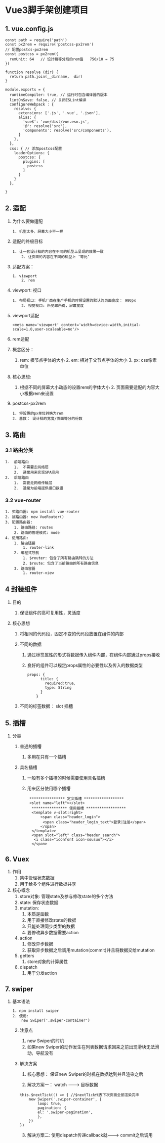 # Vue3脚手架创建项目

## 1. vue.config.js

```
const path = require('path')
const px2rem = require('postcss-px2rem')
// 配置postcs-px2rem
const postcss = px2rem({
  remUnit: 64   // 设计稿等分后的rem值   750/10 = 75
})

function resolve (dir) {
  return path.join(__dirname,  dir)
}

module.exports = {
  runtimeCompiler: true, // 运行时包含编译器的版本
  lintOnSave: false, // 关闭ESLint编译
  configureWebpack : {
    resolve: {
      extensions: ['.js', '.vue', '.json'],
      alias: {
        'vue$': 'vue/dist/vue.esm.js',
        '@': resolve('src'),
        'components': resolve('src/components'),
      }
    },
  },
  css: { // 添加postcss配置
    loaderOptions: {
      postcss: {
        plugins: [
          postcss
        ]
      }
    }
  },
 
}

```



## 2. 适配

 1. 为什么要做适配

     	1. 机型太多，屏幕大小不一样

 2. 适配的终极目标

     	1. 让一套设计稿的内容在不同的机型上呈现的效果一致
          	2. 让页面的内容在不同的机型上 ‘等比’

 3. 适配方案： 

     	1. viewport
          	2. rem

 4. viewport: 视口

     	1. 布局视口: 手机厂商在生产手机的时候设置的默认的页面宽度： 980px
          	2. 视觉视口: 所见即所得，屏幕宽度

 5. viewport适配

    ```
    <meta name='viewport' content='width=device-width,initial-scale=1.0,user-scaleable=no'/>
    ```

6. rem适配

  1. 概念区分：
      	1. rem: 根节点字体的大小
         	2. em: 相对于父节点字体的大小
                 	3. px: css像素单位
  2. 核心思想:
      	1. 根据不同的屏幕大小动态的设置rem的字体大小
         	2. 页面需要适配的内容大小根据rem来设置

  7. postcss-px2rem

         1. 将设置的px单位转换为rem
         2. 基数： 设计稿的宽度/页面等分的份数

## 3. 路由

### 3.1 路由分类

 	1.  前端路由
       	1.  不需要走网络层
       	2.  通常用来实现SPA应用
 	2.  后端路由
       	1.  需要走网络传输层
       	2.  通常为前端提供接口数据

### 3.2 vue-router

	1. 买路由器: npm install vue-router
 	2. 装路由器: new VueRouter()
 	3. 配置路由器: 
      	1. 路由路径: routes
      	2. 路由的管理模式: mode
 	4. 使用路由:
      	1. 路由链接
           	1. router-link	
      	2. 编程式导航
           	1. $router: 包含了所有路由跳转的方法
           	2. $route: 包含了当前路由的所有路由信息
      	3. 路由容器
           	1. router-view

## 4 封装组件

1. 目的

   1. 保证组件的高可复用性，灵活度

2. 核心思想

   1. 将相同的代码段，固定不变的代码段放置在组件的内部

   2. 不同的数据

      1. 通过标签属性的形式将数据传入组件内部，在组件内部通过props接收

      2. 良好的组件可以规定props属性的必要性以及传入的数据类型

         ```
         props: {
               title: {
                 required:true,
                 type: String
               }
             }
         ```

         

   3. 不同的标签数据： slot 插槽

## 5. 插槽

1. 分类

   1. 普通的插槽

      1. 多用在只有一个插槽

   2. 具名插槽

      1. 一般有多个插槽的时候需要使用具名插槽

      2. 用来区分使用哪个插槽

         ```
          **************** 定义插槽 ******************
          <slot name="left"></slot>
           **************** 使用插槽 ******************
           <template v-slot:right>
               <span class="header_login">
               	<span class="header_login_text">登录|注册</span>
               </span>
           </template>
           <span slot="left" class="header_search">
           	<i class="iconfont icon-sousuo"></i>
           </span>
         ```


## 6. Vuex

1. 作用
   1. 集中管理状态数据
   2. 用于给多个组件进行数据共享
2. 核心概念
   1. store对象: 管理state及参与修改state的多个方法
   2. state: 保存状态数据
   3. mutation: 
      1. 本质是函数
      2. 用于直接修改state的数据
      3. 只能处理同步类型的数据
      4. 要修改异步数据需要action
   4. action
      1. 修改异步数据
      2. 获取异步数据之后调用mutation(commit)并且将数据交给mutation
   5. getters
      1. store对象的计算属性
   6. dispatch
      1. 用于分发action



## 7. swiper

 1. 基本语法

    ```
    1. npm install swiper
    2. 使用:
    	new Swiper('.swiper-container')
    ```

	2. 注意点

    	1. new Swiper的时机
    	2. 如果new Swiper的动作发生在列表数据请求回来之前出现滑块无法滑动，导航没有

	3. 解决方案

    	1. 核心思想： 保证new Swiper的时机在数据达到并且渲染之后

    	2. 解决方案一： watch ---> 目标数据

        ```
        this.$nextTick(() => { //$nextTick代表下次页面全部渲染完毕
            new Swiper('.swiper-container', {
                loop: true,
                pagination: {
                el: '.swiper-pagination',
                },
            })
        })
        ```

    	3. 解决方案二: 使用dispatch传递callback就---> commit之后调用

        


























